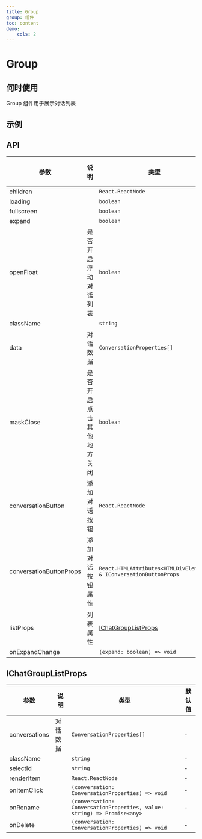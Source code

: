 ```yaml
---
title: Group
group: 组件
toc: content
demo:
    cols: 2
---
```


# Group

## 何时使用

Group 组件用于展示对话列表

## 示例

<code src="./demos/group.tsx" title="基本使用"></code>

## API

| 参数                    | 说明                     | 类型                                                              | 默认值 |
| ----------------------- | ------------------------ | ----------------------------------------------------------------- | ------ |
| children                |                          | `React.ReactNode`                                                 | -      |
| loading                 |                          | `boolean`                                                         | -      |
| fullscreen              |                          | `boolean`                                                         | -      |
| expand                  |                          | `boolean`                                                         | -      |
| openFloat               | 是否开启浮动对话列表     | `boolean`                                                         | -      |
| className               |                          | `string`                                                          | -      |
| data                    | 对话数据                 | `ConversationProperties[]`                                        | -      |
| maskClose               | 是否开启点击其他地方关闭 | `boolean`                                                         | -      |
| conversationButton      | 添加对话按钮             | `React.ReactNode`                                                 | -      |
| conversationButtonProps | 添加对话按钮属性         | `React.HTMLAttributes<HTMLDivElement> & IConversationButtonProps` | -      |
| listProps               | 列表属性                 | [IChatGroupListProps](?tab=group#list)                            | -      |
| onExpandChange          |                          | `(expand: boolean) => void`                                       | -      |

## IChatGroupListProps

| 参数          | 说明     | 类型                                                                    | 默认值 |
| ------------- | -------- | ----------------------------------------------------------------------- | ------ |
| conversations | 对话数据 | `ConversationProperties[]`                                              | -      |
| className     |          | `string`                                                                | -      |
| selectId      |          | `string`                                                                | -      |
| renderItem    |          | `React.ReactNode`                                                       | -      |
| onItemClick   |          | `(conversation: ConversationProperties) => void`                        | -      |
| onRename      |          | `(conversation: ConversationProperties, value: string) => Promise<any>` | -      |
| onDelete      |          | `(conversation: ConversationProperties) => void`                        | -      |
